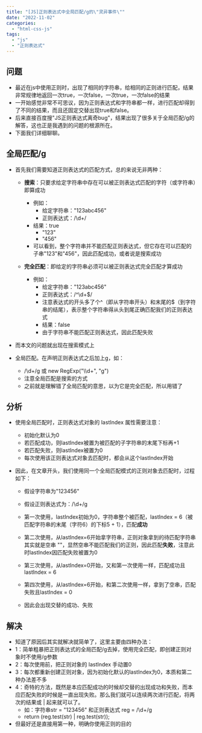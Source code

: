 ```yaml
---
title: "[JS]正则表达式中全局匹配/g的\"灵异事件\""
date: "2022-11-02"
categories: 
  - "html-css-js"
tags: 
  - "js"
  - "正则表达式"
---
```


## 问题

- 最近在js中使用正则时，出现了相同的字符串，给相同的正则进行匹配，结果非常规律地返回一次true，一次false，一次true，一次false的结果
- 一开始感觉非常不可思议，因为正则表达式和字符串都一样，进行匹配却得到了不同的结果，而且还固定交替出现true和false。
- 后来直接百度搜"JS正则表达式离奇bug"，结果出现了很多关于全局匹配/g的解答，这也正是我遇到的问题的根源所在。
- 下面我们详细聊聊。

## 全局匹配/g

- 首先我们需要知道正则表达式的匹配方式，总的来说无非两种：
    
    - **搜索**：只要求给定字符串中存在可以被正则表达式匹配的字符（或字符串）即算成功
        - 例如：
            - 给定字符串："123abc456"
            - 正则表达式：/\\d+/
        - 结果：true
            - "123"
            - "456"
        - 可以看到，整个字符串并不能匹配正则表达式，但它存在可以匹配的子串"123"和"456"，因此匹配成功，或者说是搜索成功
    
    - **完全匹配**：即给定的字符串必须可以被正则表达式完全匹配才算成功
        - 例如：
            - 给定字符串："123abc456"
            - 正则表达式：/^\\d+$/
            - 注意表达式的开头多了个^（即从字符串开头）和末尾的$（到字符串的结尾），表示整个字符串得从头到尾正确匹配我们的正则表达式
            - 结果：false
            - 由于字符串不能匹配正则表达式，因此匹配失败
- 而本文的问题就出现在搜索模式上
- 全局匹配。在声明正则表达式之后加上g，如：
    - /\\d+/g 或 new RegExp("\\\\d+", "g")
    - 注意全局匹配是搜索的方式
    - 之前就是理解错了全局匹配的意思，以为它是完全匹配，所以用错了

## 分析

- 使用全局匹配时，正则表达式对象的 lastIndex 属性需要注意：
    - 初始化默认为0
    - 若匹配成功，则lastIndex被置为被匹配的子字符串的末尾下标再+1
    - 若匹配失败，则lastIndex被置为0
    - 每次使用该正则表达式对象去匹配时，都会从这个lastIndex开始
- 因此，在文章开头，我们使用同一个全局匹配模式的正则对象去匹配时，过程如下：
    
    - 假设字符串为"123456"
    - 假设正则表达式为：/\\d+/g
    
    - 第一次使用，lastIndex初始为0，字符串整个被匹配，lastIndex = 6（被匹配字符串的末尾（字符6）的下标5 + 1），匹配**成功**
    - 第二次使用，从lastIndex=6开始拿字符串，正则对象拿到的待匹配字符串其实就是空串 ""，显然空串不能匹配我们的正则，因此匹配**失败**，注意此时lastIndex因匹配失败被置为0
    - 第三次使用，从lastIndex=0开始，又和第一次使用一样，匹配成功且lastIndex = 6
    - 第四次使用，从lastIndex=6开始，和第二次使用一样，拿到了空串，匹配失败且lastIndex = 0
    - 因此会出现交替的成功、失败

## 解决

- 知道了原因后其实就解决就简单了，这里主要由四种办法：
- 1：简单粗暴把正则表达式的全局匹配/g去掉，使用完全匹配，即创建正则对象时不使用/g参数
- 2：每次使用前，把正则对象的 lastIndex 手动置0
- 3：每次都重新创建正则对象，因为初始化默认的lastIndex为0，本质和第二种办法差不多
- 4：奇特的方法，既然是本应匹配成功的时候却交替的出现成功和失败，而本应匹配失败的时候是一直出现失败。那么我们就可以连续两次进行匹配，将两次的结果或 | 起来就可以了。
    - 如：字符串str = "123456" 和正则表达式 reg = /\\d+/g
    - return (reg.test(str) | reg.test(str));
- 但最好还是直接用第一种，明确你使用正则的目的
